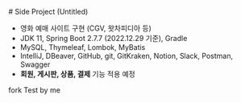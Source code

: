 # Side Project (Untitled)

- 영화 예매 사이트 구현 (CGV, 왓차피디아 등)
- JDK 11, Spring Boot 2.7.7 (2022.12.29 기준), Gradle
- MySQL, Thymeleaf, Lombok, MyBatis
- IntelliJ, DBeaver, GitHub, git, GitKraken, Notion, Slack, Postman, Swagger
- **회원, 게시판, 상품, 결제** 기능 적용 예정

fork Test by me
